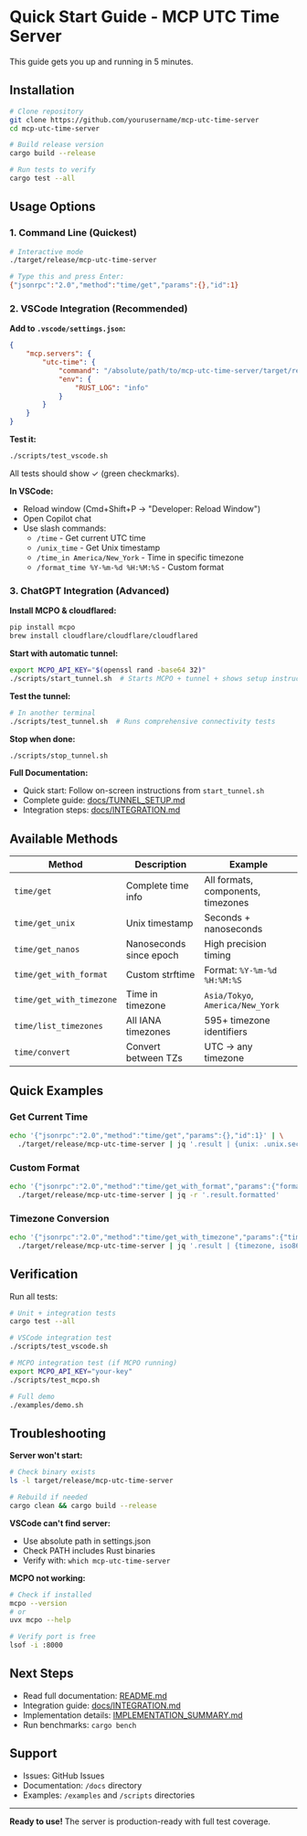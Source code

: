 # Quick Start Guide - MCP UTC Time Server

This guide gets you up and running in 5 minutes.

## Installation

```bash
# Clone repository
git clone https://github.com/yourusername/mcp-utc-time-server
cd mcp-utc-time-server

# Build release version
cargo build --release

# Run tests to verify
cargo test --all
```

## Usage Options

### 1. Command Line (Quickest)

```bash
# Interactive mode
./target/release/mcp-utc-time-server

# Type this and press Enter:
{"jsonrpc":"2.0","method":"time/get","params":{},"id":1}
```

### 2. VSCode Integration (Recommended)

**Add to `.vscode/settings.json`:**

```json
{
    "mcp.servers": {
        "utc-time": {
            "command": "/absolute/path/to/mcp-utc-time-server/target/release/mcp-utc-time-server",
            "env": {
                "RUST_LOG": "info"
            }
        }
    }
}
```

**Test it:**

```bash
./scripts/test_vscode.sh
```

All tests should show ✓ (green checkmarks).

**In VSCode:**
- Reload window (Cmd+Shift+P → "Developer: Reload Window")
- Open Copilot chat
- Use slash commands:
  - `/time` - Get current UTC time
  - `/unix_time` - Get Unix timestamp
  - `/time_in America/New_York` - Time in specific timezone
  - `/format_time %Y-%m-%d %H:%M:%S` - Custom format

### 3. ChatGPT Integration (Advanced)

**Install MCPO & cloudflared:**

```bash
pip install mcpo
brew install cloudflare/cloudflare/cloudflared
```

**Start with automatic tunnel:**

```bash
export MCPO_API_KEY="$(openssl rand -base64 32)"
./scripts/start_tunnel.sh  # Starts MCPO + tunnel + shows setup instructions
```

**Test the tunnel:**

```bash
# In another terminal
./scripts/test_tunnel.sh  # Runs comprehensive connectivity tests
```

**Stop when done:**

```bash
./scripts/stop_tunnel.sh
```

**Full Documentation:**
- Quick start: Follow on-screen instructions from `start_tunnel.sh`
- Complete guide: [docs/TUNNEL_SETUP.md](docs/TUNNEL_SETUP.md)
- Integration steps: [docs/INTEGRATION.md](docs/INTEGRATION.md#3-chatgpt-integration-via-cloudflare-tunnel)

## Available Methods

| Method | Description | Example |
|--------|-------------|---------|
| `time/get` | Complete time info | All formats, components, timezones |
| `time/get_unix` | Unix timestamp | Seconds + nanoseconds |
| `time/get_nanos` | Nanoseconds since epoch | High precision timing |
| `time/get_with_format` | Custom strftime | Format: `%Y-%m-%d %H:%M:%S` |
| `time/get_with_timezone` | Time in timezone | `Asia/Tokyo`, `America/New_York` |
| `time/list_timezones` | All IANA timezones | 595+ timezone identifiers |
| `time/convert` | Convert between TZs | UTC → any timezone |

## Quick Examples

### Get Current Time
```bash
echo '{"jsonrpc":"2.0","method":"time/get","params":{},"id":1}' | \
  ./target/release/mcp-utc-time-server | jq '.result | {unix: .unix.seconds, iso8601}'
```

### Custom Format
```bash
echo '{"jsonrpc":"2.0","method":"time/get_with_format","params":{"format":"%Y-%m-%d %H:%M:%S"},"id":1}' | \
  ./target/release/mcp-utc-time-server | jq -r '.result.formatted'
```

### Timezone Conversion
```bash
echo '{"jsonrpc":"2.0","method":"time/get_with_timezone","params":{"timezone":"Asia/Tokyo"},"id":1}' | \
  ./target/release/mcp-utc-time-server | jq '.result | {timezone, iso8601, offset}'
```

## Verification

Run all tests:

```bash
# Unit + integration tests
cargo test --all

# VSCode integration test
./scripts/test_vscode.sh

# MCPO integration test (if MCPO running)
export MCPO_API_KEY="your-key"
./scripts/test_mcpo.sh

# Full demo
./examples/demo.sh
```

## Troubleshooting

**Server won't start:**
```bash
# Check binary exists
ls -l target/release/mcp-utc-time-server

# Rebuild if needed
cargo clean && cargo build --release
```

**VSCode can't find server:**
- Use absolute path in settings.json
- Check PATH includes Rust binaries
- Verify with: `which mcp-utc-time-server`

**MCPO not working:**
```bash
# Check if installed
mcpo --version
# or
uvx mcpo --help

# Verify port is free
lsof -i :8000
```

## Next Steps

- Read full documentation: [README.md](README.md)
- Integration guide: [docs/INTEGRATION.md](docs/INTEGRATION.md)
- Implementation details: [IMPLEMENTATION_SUMMARY.md](IMPLEMENTATION_SUMMARY.md)
- Run benchmarks: `cargo bench`

## Support

- Issues: GitHub Issues
- Documentation: `/docs` directory
- Examples: `/examples` and `/scripts` directories

---

**Ready to use!** The server is production-ready with full test coverage.
